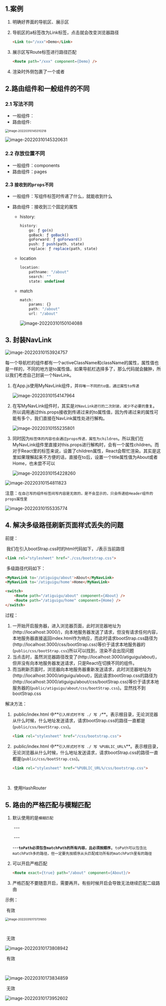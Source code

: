 ## 1.案例

1. 明确好界面的导航区、展示区

2. 导航区的a标签改为Link标签，点击就会改变浏览器路径

   ``` html
   <Link to="/xxx">Demo</Link>
   ```

3. 展示区写Route标签进行路径匹配

   ``` html
   <Route path="/xxx" component={Demo} />
   ```

   

4. <App>渲染时外侧包裹了一个<BrowserRouter>或者<HashRouter>

   

## 2.路由组件和一般组件的不同

### 2.1 写法不同

- 一般组件：<Demo />
- 路由组件:<Route path="/xxx" component={Demo} />

<img src="C:\Users\zayn\AppData\Roaming\Typora\typora-user-images\image-20220310145310218.png" alt="image-20220310145310218" style="zoom:67%;" />

![image-20220310145320631](C:\Users\zayn\AppData\Roaming\Typora\typora-user-images\image-20220310145320631.png)

### 2.2 存放位置不同

- 一般组件：components
- 路由组件：pages



### 2.3 `接收到的props不同`

- 一般组件：写组件标签时传递了什么，就能收到什么

- 路由组件：接收到三个固定的属性

  - history:

    ``` javascript
    history:
        go: ƒ go(n)
        goBack: ƒ goBack()
        goForward: ƒ goForward()
        push: ƒ push(path, state)
        replace: ƒ replace(path, state)
    ```

    

  - location

    ``` javascript
    location:
        pathname: "/about"
        search: ""
        state: undefined
    ```

    

  - match

    ``` javascript
    match:
        params: {}
        path: "/about"
        url: "/about"	
    ```

    ![image-20220310150104088](C:\Users\zayn\AppData\Roaming\Typora\typora-user-images\image-20220310150104088.png)



## 3. 封装NavLink

![image-20220310153924757](C:\Users\zayn\AppData\Roaming\Typora\typora-user-images\image-20220310153924757.png)

每一个导航栏的组件都有一个activeClassName和className的属性，属性值也是一样的，不同的地方是to属性值。如果导航栏选择多了，那么代码就会臃肿，所以我们考虑自己封装一个NavLink。

1. 在App.js使用MyNavLink组件，并`将唯一不同的to值，通过属性to传递`

   ![image-20220310154147964](C:\Users\zayn\AppData\Roaming\Typora\typora-user-images\image-20220310154147964.png)

2. 在写MyNavLink组件时，其实是`对NavLink进行的二次封装，减少不必要的重复`。所以调用通过this.props接收到传递过来的to属性值，因为传递过来的属性可能有多个，我们直接在NavLink属性处进行解构。

   ![image-20220310155235801](C:\Users\zayn\AppData\Roaming\Typora\typora-user-images\image-20220310155235801.png)

   

3. 同时因为`标签体的内容也会通过props传递，属性为children`。所以我们在MyNavLink组件里直接对this.props进行解构时，会有一个属性children。而对于React里的标签来说，设置了children属性，React会帮忙渲染。其实是这里如果理解起来不方便的话，直接在to后，设置一个title属性值为About或者Home，也未尝不可以

   ![image-20220310154228260](C:\Users\zayn\AppData\Roaming\Typora\typora-user-images\image-20220310154228260.png)

![image-20220310154811823](C:\Users\zayn\AppData\Roaming\Typora\typora-user-images\image-20220310154811823.png)

注意：`在自己写的组件标签间写内容是无效的，是不会显示的，只会传递给Header组件的props属性里`

![image-20220310155335774](C:\Users\zayn\AppData\Roaming\Typora\typora-user-images\image-20220310155335774.png)



## 4. 解决多级路径刷新页面样式丢失的问题

前提：

​	我们在引入bootStrap.css时的html代码如下，./表示当前路径

``` html
<link rel="stylesheet" href="./css/bootstrap.css">
```

​	多级路径代码如下：

``` html
<MyNavLink to='/atiguigu/about'>About</MyNavLink>
<MyNavLink to='/atiguigu/home'>Home</MyNavLink>

<switch>
    <Route path="/atiguigu/about" component={About} />
    <Route path="/atiguigu/home" component={Home} />
</switch>
```

过程：

1. ​	一开始开启服务器，进入浏览器页面，此时浏览器地址为(http://localhost:3000/)，向本地服务器发送了请求，但没有请求任何内容，本地服务器直接返回index.html作为响应，而此时请求bootStrap.css路径为(http://localhost:3000/css/bootStrap.css)等价于请求本地服务器的(`public/css/bootStrap.css`)所以可以找到，渲染不会出现问题
2. ​	当点击<NavLink>时，虽然浏览器路径改变了(http://localhost:3000/atiguigu/about)，但并没有向本地服务器发送请求，只是React在切换不同的组件。
3. ​	而当刷新页面时，浏览器向本地服务器重新发送请求，此时浏览器地址为(http://localhost:3000/atiguigu/about)，因此请求bootStrap.css的路径为(http://localhost:3000/atiguigu/about/css/bootStrap.css)等价于请求本地服务器的(`public/atiguigu/about/css/bootStrap.css`)。显然找不到bootStrap.css



解决方法：

1. ​	public/index.html 中**`引入样式时不写 ./ 写 /`**。表示根目录，无论浏览器从什么时候，什么地址发送请求，请求bootStrap.css的路径一直都是(`public/css/bootStrap.css`)。

   ``` html
   <link rel="stylesheet" href="/css/bootstrap.css">
   ```

   

2. ​	public/index.html 中**`引入样式时不写 ./ 写 %PUBLIC_URL%`**。表示根目录，无论浏览器从什么时候，什么地址发送请求，请求bootStrap.css的路径一直都是(`public/css/bootStrap.css`)。

   ``` html
   <link rel="stylesheet" href="%PUBLIC_URL%/css/bootstrap.css">
   ```

   ​	

3. ​	使用HashRouter



## 5. 路由的严格匹配与模糊匹配

1. 默认使用的是`模糊匹配`

   ​	---<Navlink to={toPath}></NavLink>

   ​	---<Route path={matchPath}/>

   ​	---**`toPath必须包含matchPath的所有内容，且必须按顺序`**。`toPath可以包含比matchPath多的路径，但一定要先按顺序从头匹配成功所有的matchPath里有的路径`

2. 可以开启严格匹配

   ``` html
   <Route exact={true} path="/about" component={About}/>
   ```

   

3. 严格匹配不要随意开启，需要再开。有些时候开启会导致无法继续匹配二级路由



示例：

​	有效

<img src="C:\Users\zayn\AppData\Roaming\Typora\typora-user-images\image-20220310173731650.png" alt="image-20220310173731650" style="zoom:67%;" />

​	

​	无效

![image-20220310173808942](C:\Users\zayn\AppData\Roaming\Typora\typora-user-images\image-20220310173808942.png)

​	有效

​	

![image-20220310173834859](C:\Users\zayn\AppData\Roaming\Typora\typora-user-images\image-20220310173834859.png)

​	无效

![image-20220310173952602](C:\Users\zayn\AppData\Roaming\Typora\typora-user-images\image-20220310173952602.png)